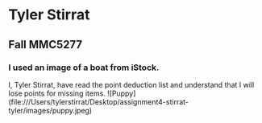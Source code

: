 # Tyler Stirrat
## Fall MMC5277
### I used an image of a boat from iStock.
I, Tyler Stirrat, have read the point deduction list and understand that I will lose points for missing items. 
![Puppy] (file:///Users/tylerstirrat/Desktop/assignment4-stirrat-tyler/images/puppy.jpeg)